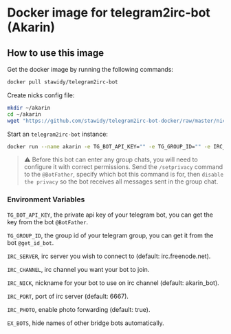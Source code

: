 # Docker image for telegram2irc-bot (Akarin)  

## How to use this image  

Get the docker image by running the following commands:  

```bash
docker pull stawidy/telegram2irc-bot
```

Create nicks config file:

```bash
mkdir ~/akarin
cd ~/akarin
wget "https://github.com/stawidy/telegram2irc-bot-docker/raw/master/nicks.json.example" -O nicks.json
```

Start an `telegram2irc-bot` instance:  

```bash
docker run --name akarin -e TG_BOT_API_KEY="" -e TG_GROUP_ID="" -e IRC_SERVER="" -e IRC_CHANNEL="" -e IRC_NICK="" -e EX_BOTS="" -v ~/akarin/nicks.json:/telegram2irc-bot/nicks.json -d stawidy/telegram2irc-bot
```

> :warning: Before this bot can enter any group chats, you will need to configure it with correct permissions. Send the `/setprivacy` command to the `@BotFather`, specify which bot this command is for, then `disable the privacy` so the bot receives all messages sent in the group chat.

### Environment Variables  

`TG_BOT_API_KEY`, the private api key of your telegram bot, you can get the key from the bot `@BotFather`.  

`TG_GROUP_ID`, the group id of your telegram group, you can get it from the bot `@get_id_bot`.  

`IRC_SERVER`, irc server you wish to connect to (default: irc.freenode.net).  

`IRC_CHANNEL`, irc channel you want your bot to join.  

`IRC_NICK`, nickname for your bot to use on irc channel (default: akarin_bot).  

`IRC_PORT`, port of irc server (default: 6667).  

`IRC_PHOTO`, enable photo forwarding (default: true).  

`EX_BOTS`, hide names of other bridge bots automatically.
